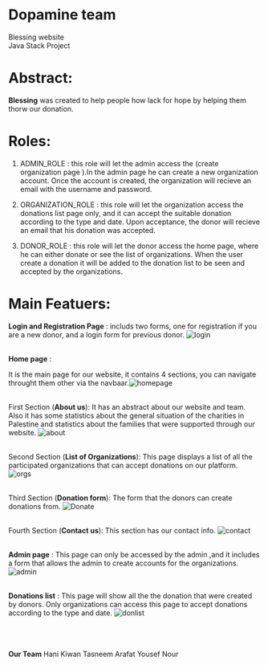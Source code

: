 # Dopamine team </br>
Blessing website</br>
Java Stack Project
# Abstract:




**Blessing** was created to help people how lack for hope by helping them thorw our donation.

# Roles:

1. ADMIN_ROLE : this role will let the admin access the (create organization page ).In the admin page he can create a new organization account. 
   Once the account is created, the organization will recieve an email with the username and password. 

2. ORGANIZATION_ROLE : this role will let the organization access the donations list page only, and it can accept the suitable donation according to the type and date. 
   Upon acceptance, the donor will recieve an email that his donation was accepted. 

3. DONOR_ROLE : this role will let the donor access the home page, where he can either donate or see the list of organizations. When the user create a donation 
   it will be added to the donation list to be seen and accepted by the organizations. 

# Main Featuers:

**Login and Registration Page** : 
includs two forms, one for registration  if  you are a new donor, and a login form for previous donor. 
![login](https://user-images.githubusercontent.com/81506791/124702040-5852a900-def8-11eb-9bab-b8f24590c249.JPG)<br/><br/>

**Home page** : 

It is the main page for our website, it contains 4 sections, you can navigate throught them other via the navbaar.![homepage](https://user-images.githubusercontent.com/81506791/124702038-57ba1280-def8-11eb-830c-0f9faf4206c4.JPG)<br/><br/>


First Section (**About us**):
It has an abstract about our website and team. Also it has some statistics about the general situation of the charities in Palestine and statistics about 
the families that were supported through our website.
![about](https://user-images.githubusercontent.com/81506791/124702043-58eb3f80-def8-11eb-851c-3b8e21a619c6.JPG)<br/><br/>


Second Section (**List of Organizations**):
This page displays a list of all the participated organizations that can accept donations on our platform.<br/>
![orgs](https://user-images.githubusercontent.com/81506791/124703406-ec257480-defa-11eb-9257-c10dd540a697.JPG)<br/><br/>

Third Section (**Donation form**):
The form that the donors can create donations from.
![Donate](https://user-images.githubusercontent.com/81506791/124702035-57ba1280-def8-11eb-86c8-c9a4afbd8622.JPG)<br/><br/>

Fourth Section (**Contact us**):
This section has our contact info. 
![contact](https://user-images.githubusercontent.com/81506791/124702033-5688e580-def8-11eb-9431-c950fa881040.JPG)<br/><br/>
 
**Admin page** : 
This page can only be accessed by the admin ,and it includes a form that allows the admin to create accounts for the organizations. 
![admin](https://user-images.githubusercontent.com/81506791/124702044-58eb3f80-def8-11eb-92bf-fdb65d2f1ebf.JPG)<br/><br/>

**Donations list** : 
This page will show all the the donation that were created by donors. 
Only organizations can access this page to accept donations according to the type and date.
![donlist](https://user-images.githubusercontent.com/81506791/124703386-e29c0c80-defa-11eb-9ada-7ede42a142d2.JPG)<br/><br/><br/><br/>
 


**Our Team**
Hani Kiwan
Tasneem Arafat
Yousef Nour


